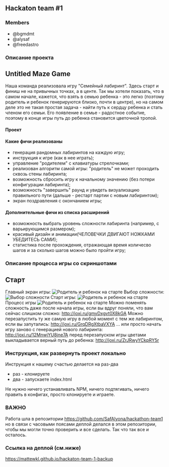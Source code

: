 ## Hackaton team #1

### Members
  - @bgmdmt
  - @alysaf
  - @freedastro

### Описание проекта

  ## Untitled Maze Game
Наша команда реализовала игру "Семейный лабиринт". Здесь старт и финиш не на привычных точках, а в центе. Так мы хотели показать, что в самом начале, кажется, что взять в семью ребенка - это легко (поэтому родитель и ребенок генерируются близко, почти в центре), но на самом деле это не такая простая задача - найти путь к сердцу ребенка и стать членом его семьи. Его появление в семье - радостное событие, поэтому в конце игры путь до ребенка становится цветочной тропой. 

#### Проект 
#### Какие фичи реализованы

- генерация рандомных лабиринтов на каждую игру;
- инструкция к игре (как в нее играть);
- управление "родителем" с клавиатуры стрелочками;
- реализован алгоритм самой игры: "родитель" не может проходить сквозь стены лабиринта;
- возможность сбросить игру к начальному значению (без потери конфигурации лабиринта);
- возможность "завершить" раунд и увидеть визуализацию правильного пути (дальше - рестарт партии с новым лабиринтом);
- экран поздравления с окончанием игры;

#### Дополнительные фичи из списка расширений
- возможность выбрать уровень сложности лабиринта (например, с варьирующимся размером);
- красивый дизайн и анимации(ЧЕЛОВЕЧКИ ДВИГАЮТ НОЖКАМИ УБЕДИТЕСЬ САМИ);
- статистика после прохождения, отражающая время количесво шагов и за сколько шагов можно было пройти игру; 

### Описание процесса игры со скриншотами
## Старт
Главный экран игры: 
<image src="/markdown_imgs/img_1.jpg" alt="Родитель и ребенок на старте">
Выбор сложности: 
<image src="/markdown_imgs/img_2.jpg" alt="Выбор сложности">
Старт игры: 
<image src="/markdown_imgs/img_3.jpg" alt="Родитель и ребенок на старте">
Процесс игры
<image src="/markdown_imgs/img_1.jpg" alt="Родитель и ребенок на старте">
Можно поменять сложность даже после начала игры, если вы вдруг поняли, что вам сейчас слишком сложно: http://joxi.ru/gmvDxgvt0X8kGA
Можно перезапустить ту же самую игру в любой момент с тем же лабиринтом, если вы запутались: http://joxi.ru/GrqDRgXtbaVXYA
... или просто начать игру заново с генерацией нового лабиринта: http://joxi.ru/12MnwjYU8jne7A
перед перезапуском игры цветами выкладывается верный путь до ребенка: http://joxi.ru/ZrJRwyYCkpRY5r

### Инструкция, как развернуть проект локально
Инструкция к нашему счастью делается на раз-два
- раз - клонируете
- два - запускаете index.html

Не нужно ничего устанавливать NPM, ничего подтягивать, ничего править в конфигах, просто клонируете и играете.


### ВАЖНО 
Работа шла в репозитории https://github.com/SafAlyona/hackathon-team1 но в связи с часовыми поясами деплой делался в этом репозитории, чтобы мы могли точно проверить и все сделать. Так что так все и осталось. 

### Ссылка на деплой (см.ниже)

https://mattewkl.github.io/hackaton-team-1-backup
